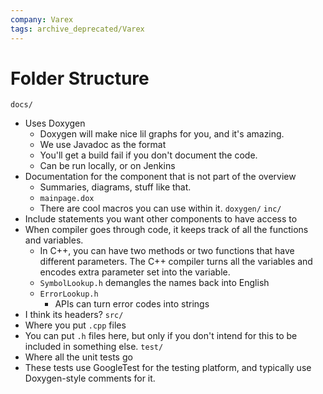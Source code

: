 ```yaml
---
company: Varex
tags: archive_deprecated/Varex
---
```

# Folder Structure
`docs/`
- Uses Doxygen
	- Doxygen will make nice lil graphs for you, and it's amazing. 
	- We use Javadoc as the format 
	- You'll get a build fail if you don't document the code. 
	- Can be run locally, or on Jenkins
- Documentation for the component that is not part of the overview
	- Summaries, diagrams, stuff like that. 
	- `mainpage.dox`
	- There are cool macros you can use within it. 
`doxygen/`
`inc/`
- Include statements you want other components to have access to
- When compiler goes through code, it keeps track of all the functions and variables. 
	- In C++, you can have two methods or two functions that have different parameters. The C++ compiler turns all the variables and encodes extra parameter set into the variable. 
	- `SymbolLookup.h` demangles the names back into English
	- `ErrorLookup.h`
		- APIs can turn error codes into strings
- I think its headers?
`src/`
- Where you put `.cpp` files
- You can put `.h` files here, but only if you don't intend for this to be included in something else. 
`test/`
- Where all the unit tests go
- These tests use GoogleTest for the testing platform, and typically use Doxygen-style comments for it. 